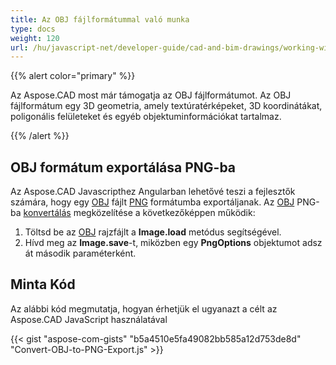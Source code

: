 ```yaml
---
title: Az OBJ fájlformátummal való munka
type: docs
weight: 120
url: /hu/javascript-net/developer-guide/cad-and-bim-drawings/working-with-obj-file-format/
---
```


{{% alert color="primary" %}}

Az Aspose.CAD most már támogatja az OBJ fájlformátumot. Az OBJ fájlformátum egy 3D geometria, amely textúratérképeket, 3D koordinátákat, poligonális felületeket és egyéb objektuminformációkat tartalmaz.

{{% /alert %}}

## **OBJ formátum exportálása PNG-ba**

Az Aspose.CAD Javascripthez Angularban lehetővé teszi a fejlesztők számára, hogy egy [OBJ](https://docs.fileformat.com/3d/obj/) fájlt [PNG](https://docs.fileformat.com/image/png/) formátumba exportáljanak.
Az [OBJ](https://docs.fileformat.com/3d/obj/) PNG-ba [konvertálás](https://docs.fileformat.com/image/png/) megközelítése a következőképpen működik:

1. Töltsd be az [OBJ](https://docs.fileformat.com/3d/obj/) rajzfájlt a **Image.load** metódus segítségével.
1. Hívd meg az **Image.save**-t, miközben egy **PngOptions** objektumot adsz át második paraméterként.

## Minta Kód

Az alábbi kód megmutatja, hogyan érhetjük el ugyanazt a célt az Aspose.CAD JavaScript használatával

{{< gist "aspose-com-gists" "b5a4510e5fa49082bb585a12d753de8d" "Convert-OBJ-to-PNG-Export.js" >}}
